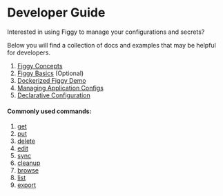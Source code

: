 # Developer Guide

Interested in using Figgy to manage your configurations and secrets?

Below you will find a collection of docs and examples that may be helpful for developers. 

1. [Figgy Concepts](/docs/getting-started/concepts/)
1. [Figgy Basics](/docs/getting-started/basics/) (Optional)
1. [Dockerized Figgy Demo](https://github.com/figtools/figgy.python-reference)
1. [Managing Application Configs](/docs/user-guides/how-to/manage-application-configs/)
1. [Declarative Configuration](/docs/advanced/declarative-configuration/)


#### Commonly used commands:
1. [get](/docs/commands/config/get/)
1. [put](/docs/commands/config/put/)
1. [delete](/docs/commands/config/delete/)
1. [edit](/docs/commands/config/edit/)
1. [sync](/docs/commands/config/sync/)
1. [cleanup](/docs/commands/config/cleanup/)
1. [browse](/docs/commands/config/browse/)
1. [list](/docs/commands/config/list/)
1. [export](/docs/commands/iam/export/)